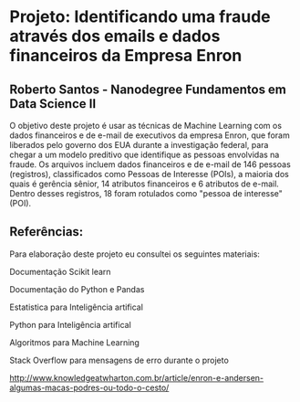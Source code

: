 # Projeto: Identificando uma fraude através dos emails e dados financeiros da Empresa Enron

## Roberto Santos - Nanodegree Fundamentos em Data Science II

O objetivo deste projeto é usar as técnicas de Machine Learning com os dados financeiros e de e-mail de executivos da empresa Enron, que foram liberados pelo governo dos EUA durante a investigação federal, para chegar a um modelo preditivo que identifique as pessoas envolvidas na fraude. Os arquivos incluem dados financeiros e de e-mail de 146 pessoas (registros), classificados como Pessoas de Interesse (POIs), a maioria dos quais é gerência sênior, 14 atributos financeiros e 6 atributos de e-mail. Dentro desses registros, 18 foram rotulados como "pessoa de interesse" (POI).

## Referências:
Para elaboração deste projeto eu consultei os seguintes materiais:

Documentação Scikit learn

Documentação do Python e Pandas

Estatistica para Inteligência artifical

Python para Inteligência artifical

Algoritmos para Machine Learning

Stack Overflow para mensagens de erro durante o projeto

http://www.knowledgeatwharton.com.br/article/enron-e-andersen-algumas-macas-podres-ou-todo-o-cesto/

